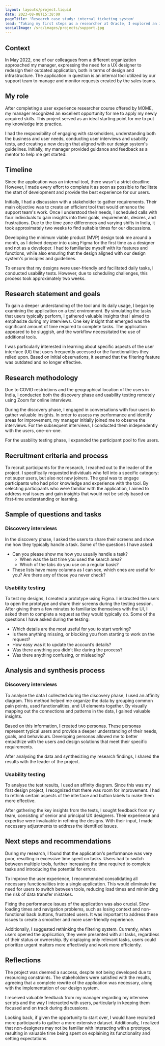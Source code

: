 ```yaml
---
layout: layouts/project.liquid
date: 2023-08-08T15:38:00
pageTitle: 'Research case study: internal ticketing system'
lead: "Taking my first steps as a researcher at Oracle, I explored an internal ticketing system."
socialImage: /src/images/projects/support.jpg
---
```


## Context
In May 2022, one of our colleagues from a different organization approached my manager, expressing the need for a UX designer to redesign their outdated application, both in terms of design and infrastructure. The application in question is an internal tool utilized by our support team to manage and monitor requests created by the sales teams.

## My role
After completing a user experience researcher course offered by MOME, my manager recognized an excellent opportunity for me to apply my newly acquired skills. This project served as an ideal starting point for me to put my knowledge into practice.

I had the responsibility of engaging with stakeholders, understanding both the business and user needs, conducting user interviews and usability tests, and creating a new design that aligned with our design system's guidelines. Initially, my manager provided guidance and feedback as a mentor to help me get started.

## Timeline
Since the application was an internal tool, there wasn't a strict deadline. However, I made every effort to complete it as soon as possible to facilitate the start of development and provide the best experience for our users.

Initially, I had a discussion with a stakeholder to gather requirements. Their main objective was to create an efficient tool that would enhance the support team's work. Once I understood their needs, I scheduled calls with four individuals to gain insights into their goals, requirements, desires, and frustrations. Due to the time zone differences and varying shifts in India, it took approximately two weeks to find suitable times for our discussions.

Developing the minimum viable product (MVP) design took me around a month, as I delved deeper into using Figma for the first time as a designer and not as a developer. I had to familiarize myself with its features and functions, while also ensuring that the design aligned with our design system's principles and guidelines.

To ensure that my designs were user-friendly and facilitated daily tasks, I conducted usability tests. However, due to scheduling challenges, this process took approximately two weeks.

## Research statement and goals
To gain a deeper understanding of the tool and its daily usage, I began by examining the application on a test environment. By simulating the tasks that users typically perform, I gathered valuable insights that I aimed to emphasize during my interviews. One key insight that emerged was the significant amount of time required to complete tasks. The application appeared to be sluggish, and the workflow necessitated the use of additional tools.

I was particularly interested in learning about specific aspects of the user interface (UI) that users frequently accessed or the functionalities they relied upon. Based on initial observations, it seemed that the filtering feature was outdated and no longer effective.

## Research methodology
Due to COVID restrictions and the geographical location of the users in India, I conducted both the discovery phase and usability testing remotely using Zoom for online interviews.

During the discovery phase, I engaged in conversations with four users to gather valuable insights. In order to assess my performance and identify areas for improvement, my manager initially joined me to observe the interviews. For the subsequent interviews, I conducted them independently with the users, one-on-one.

For the usability testing phase, I expanded the participant pool to five users. 

## Recruitment criteria and process
To recruit participants for the research, I reached out to the leader of the project. I specifically requested individuals who fell into a specific category: not super users, but also not new joiners. The goal was to engage participants who had prior knowledge and experience with the tool. By selecting participants who were familiar with the application, I aimed to address real issues and gain insights that would not be solely based on first-time understanding or learning.

## Sample of questions and tasks

### Discovery interviews
In the discovery phase, I asked the users to share their screens and show me how they typically handle a task.
Some of the questions I have asked:
-	Can you please show me how you usually handle a task?
    - When was the last time you used the search area?
    - Which of the tabs do you use on a regular basis?
-	These lists have many columns as I can see, which ones are useful for you? Are there any of those you never check?

### Usability testing
To test my designs, I created a prototype using Figma. I instructed the users to open the prototype and share their screens during the testing session. After giving them a few minutes to familiarize themselves with the UI, I asked them to complete a request as they would typically do.
Some of the questions I have asked during the testing: 
-	Which details are the most useful for you to start working?
-	Is there anything missing, or blocking you from starting to work on the request?
-	How easy was it to update the account’s details?
-	Was there anything you didn’t like during the process? 
-	Was there anything confusing, or misleading? 

## Analysis and synthesis process

### Discovery interviews
To analyse the data I collected during the discovery phase, I used an affinity diagram. This method helped me organize the data by grouping common pain points, used functionalities, and UI elements together. By visually mapping out the connections and patterns in the data, I gained valuable insights.

Based on this information, I created two personas. These personas represent typical users and provide a deeper understanding of their needs, goals, and behaviours. Developing personas allowed me to better empathize with the users and design solutions that meet their specific requirements.

After analysing the data and synthesizing my research findings, I shared the results with the leader of the project. 

### Usability testing
To analyse the test results, I used an affinity diagram. Since this was my first design project, I recognized that there was room for improvement. I had to rethink certain aspects of the interface and button labels to make them more effective.

After gathering the key insights from the tests, I sought feedback from my team, consisting of senior and principal UX designers. Their experience and expertise were invaluable in refining the designs. With their input, I made necessary adjustments to address the identified issues.

## Next steps and recommendations
During my research, I found that the application's performance was very poor, resulting in excessive time spent on tasks. Users had to switch between multiple tools, further increasing the time required to complete tasks and introducing the potential for errors.

To improve the user experience, I recommended consolidating all necessary functionalities into a single application. This would eliminate the need for users to switch between tools, reducing load times and minimizing the risk of data transfer mistakes.

Fixing the performance issues of the application was also crucial. Slow loading times and navigation problems, such as losing context and non-functional back buttons, frustrated users. It was important to address these issues to create a smoother and more user-friendly experience.

Additionally, I suggested rethinking the filtering system. Currently, when users opened the application, they were presented with all tasks, regardless of their status or ownership. By displaying only relevant tasks, users could prioritize urgent matters more effectively and work more efficiently.

## Reflections
The project was deemed a success, despite not being developed due to resourcing constraints. The stakeholders were satisfied with the results, agreeing that a complete rewrite of the application was necessary, along with the implementation of our design system.

I received valuable feedback from my manager regarding my interview scripts and the way I interacted with users, particularly in keeping them focused and on track during discussions.

Looking back, if given the opportunity to start over, I would have recruited more participants to gather a more extensive dataset. Additionally, I realized that non-designers may not be familiar with interacting with a prototype, resulting in valuable time being spent on explaining its functionality and setting expectations. 
